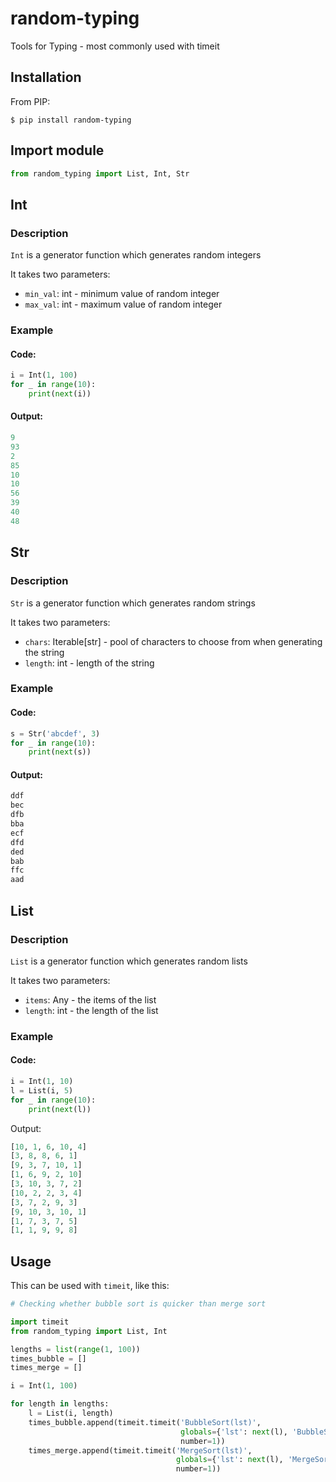 # random-typing
Tools for Typing - most commonly used with timeit

## Installation

From PIP:

```
$ pip install random-typing
```

## Import module

```python
from random_typing import List, Int, Str
```

## Int

### Description

`Int` is a generator function which generates random integers

It takes two parameters:
* `min_val`: int - minimum value of random integer
* `max_val`: int - maximum value of random integer

### Example

#### Code:

```python
i = Int(1, 100)
for _ in range(10):
    print(next(i))
```

#### Output:

```python
9
93
2
85
10
10
56
39
40
48
```

## Str

### Description

`Str` is a generator function which generates random strings

It takes two parameters:
* `chars`: Iterable[str] - pool of characters to choose from when generating the string
* `length`: int - length of the string

### Example

#### Code:

```python
s = Str('abcdef', 3)
for _ in range(10):
    print(next(s))
```

#### Output:

```python
ddf
bec
dfb
bba
ecf
dfd
ded
bab
ffc
aad
```

## List

### Description

`List` is a generator function which generates random lists

It takes two parameters:
* `items`: Any - the items of the list
* `length`: int - the length of the list

### Example

#### Code:

```python
i = Int(1, 10)
l = List(i, 5)
for _ in range(10):
    print(next(l))
```

Output:

```python
[10, 1, 6, 10, 4]
[3, 8, 8, 6, 1]
[9, 3, 7, 10, 1]
[1, 6, 9, 2, 10]
[3, 10, 3, 7, 2]
[10, 2, 2, 3, 4]
[3, 7, 2, 9, 3]
[9, 10, 3, 10, 1]
[1, 7, 3, 7, 5]
[1, 1, 9, 9, 8]
```

## Usage

This can be used with `timeit`, like this:

```python
# Checking whether bubble sort is quicker than merge sort

import timeit
from random_typing import List, Int

lengths = list(range(1, 100))
times_bubble = []
times_merge = []

i = Int(1, 100)

for length in lengths:
    l = List(i, length)
    times_bubble.append(timeit.timeit('BubbleSort(lst)',
                                      globals={'lst': next(l), 'BubbleSort': BubbleSort},
                                      number=1))
    times_merge.append(timeit.timeit('MergeSort(lst)',
                                     globals={'lst': next(l), 'MergeSort': MergeSort},
                                     number=1))
```
